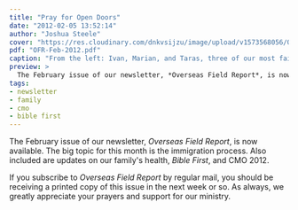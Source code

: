 ```yaml
---
title: "Pray for Open Doors"
date: "2012-02-05 13:52:14"
author: "Joshua Steele"
cover: "https://res.cloudinary.com/dnkvsijzu/image/upload/v1573568056/OFReport/2012-02-05-pray-open-doors/IMG_2056-12-6_rdjtjt.jpg"
pdf: "OFR-Feb-2012.pdf"
caption: "From the left: Ivan, Marian, and Taras, three of our most faithful attendees at English Club."
preview: >
  The February issue of our newsletter, *Overseas Field Report*, is now available. The big topic for this month is the immigration process. Also included are updates on our family's health, *Bible First*, and CMO 2012.
tags:
- newsletter
- family
- cmo
- bible first
---
```


The February issue of our newsletter, *Overseas Field Report*, is now available. The big topic for this month is the immigration process. Also included are updates on our family's health, *Bible First*, and CMO 2012.

<article-callout content="OFR-Feb-2012.pdf" :download="true" />

If you subscribe to *Overseas Field Report* by regular mail, you should be receiving a printed copy of this issue in the next week or so. As always, we greatly appreciate your prayers and support for our ministry.
